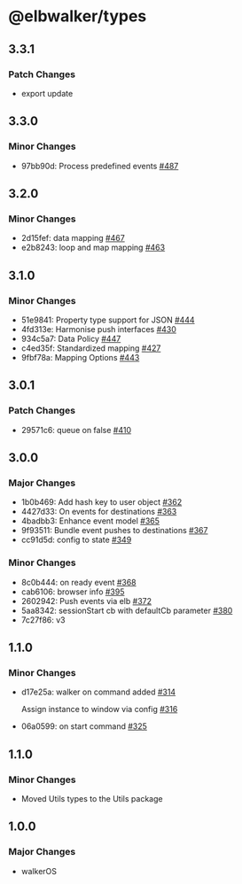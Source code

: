# @elbwalker/types

## 3.3.1

### Patch Changes

- export update

## 3.3.0

### Minor Changes

- 97bb90d: Process predefined events
  [#487](https://github.com/elbwalker/walkerOS/issues/487)

## 3.2.0

### Minor Changes

- 2d15fef: data mapping [#467](https://github.com/elbwalker/walkerOS/issues/467)
- e2b8243: loop and map mapping
  [#463](https://github.com/elbwalker/walkerOS/issues/463)

## 3.1.0

### Minor Changes

- 51e9841: Property type support for JSON
  [#444](https://github.com/elbwalker/walkerOS/issues/444)
- 4fd313e: Harmonise push interfaces
  [#430](https://github.com/elbwalker/walkerOS/issues/430)
- 934c5a7: Data Policy [#447](https://github.com/elbwalker/walkerOS/issues/447)
- c4ed35f: Standardized mapping
  [#427](https://github.com/elbwalker/walkerOS/issues/427)
- 9fbf78a: Mapping Options
  [#443](https://github.com/elbwalker/walkerOS/issues/443)

## 3.0.1

### Patch Changes

- 29571c6: queue on false
  [#410](https://github.com/elbwalker/walkerOS/issues/410)

## 3.0.0

### Major Changes

- 1b0b469: Add hash key to user object
  [#362](https://github.com/elbwalker/walkerOS/issues/362)
- 4427d33: On events for destinations
  [#363](https://github.com/elbwalker/walkerOS/issues/363)
- 4badbb3: Enhance event model
  [#365](https://github.com/elbwalker/walkerOS/issues/365)
- 9f93511: Bundle event pushes to destinations
  [#367](https://github.com/elbwalker/walkerOS/issues/367)
- cc91d5d: config to state
  [#349](https://github.com/elbwalker/walkerOS/issues/349)

### Minor Changes

- 8c0b444: on ready event
  [#368](https://github.com/elbwalker/walkerOS/issues/368)
- cab6106: browser info [#395](https://github.com/elbwalker/walkerOS/issues/395)
- 2602942: Push events via elb
  [#372](https://github.com/elbwalker/walkerOS/issues/372)
- 5aa8342: sessionStart cb with defaultCb parameter
  [#380](https://github.com/elbwalker/walkerOS/issues/380)
- 7c27f86: v3

## 1.1.0

### Minor Changes

- d17e25a: walker on command added
  [#314](https://github.com/elbwalker/walkerOS/issues/314)

  Assign instance to window via config
  [#316](https://github.com/elbwalker/walkerOS/issues/316)

- 06a0599: on start command
  [#325](https://github.com/elbwalker/walkerOS/issues/325)

## 1.1.0

### Minor Changes

- Moved Utils types to the Utils package

## 1.0.0

### Major Changes

- walkerOS
